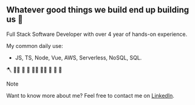 ## Whatever good things we build end up building us 🥷

Full Stack Software Developer with over 4 year of hands-on experience.

My common daily use:
- JS, TS, Node, Vue, AWS, Serverless, NoSQL, SQL.

🪓 🧑‍🔬 🧰 🚀 👷‍♂️ 👨‍💻 🧯 🌠 🙏

> [!NOTE]
> Want to know more about me? Feel free to contact me on [LinkedIn](https://www.linkedin.com/in/marcofeliponi/).

##
